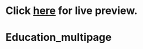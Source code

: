 # Click [here](https://dsaglam94.github.io/Education_multipage/) for live preview.
# Education_multipage

